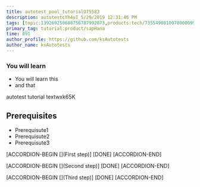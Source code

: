 ```yaml
---
title: autotest_pool_tutorialU75583
description: autotestcYh4uI_5/29/2019 12:31:46 PM
tags: [topic:139269250608756787992873,products:tech/73554900100700000996,tutorial:experience/advanced]
primary_tag: tutorial:product/sapHana
time: 891
author_profile: https://github.com/ksAutotests
author_name: ksAutotests
---
```

### You will learn
- You will learn this
- and that

autotest tutorial textwxk65K

## Prerequisites
- Prerequisute1
- Prerequisute2
- Prerequisute3

[ACCORDION-BEGIN [](First step)]
[DONE]
[ACCORDION-END]

[ACCORDION-BEGIN [](Second step)]
[DONE]
[ACCORDION-END]

[ACCORDION-BEGIN [](Third step)]
[DONE]
[ACCORDION-END]

